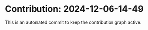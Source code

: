 # Contribution: 2024-12-06-14-49
This is an automated commit to keep the contribution graph active.

